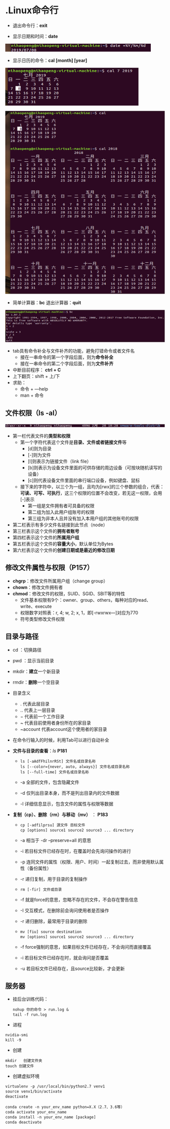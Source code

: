 # .Linux命令行

* 退出命令行：**exit**

* 显示日期和时间：**date**

![1562586587699](../images/1562586587699.png)

* 显示日历的命令：**cal [month] [year]**

![1562586699496](../images/1562586699496.png)

![1562586625530](../images/1562586625530.png)

* 简单计算器：**bc**		退出计算器：**quit**

![1562586862432](../images/1562586862432.png)

* tab具有命令补全与文件补齐的功能，避免打错命令或者文件名
  * 接在一串命令的第一个字段后面，则为**命令补全**
  * 接在一串命令的第二个字段后面，则为**文件补齐**
* 中断目前程序： **ctrl + C**
* 上下翻页：shift + 上/下
* 求助：
  * 命令 + —help
  * man + 命令



## 文件权限（ls -al）

![1563007096936](../images/1563007096936.png)

* 第一栏代表文件的**类型和权限**
  * 第一个字符代表这个文件是**目录、文件或者链接文件**等
    * [d]则为目录
    * [-]则为文件
    * [l]则表示为链接文件（link file）
    * [b]则表示为设备文件里面的可供存储的周边设备（可按块随机读写的设备）
    * [c]则代表设备文件里面的串行端口设备，例如键盘、鼠标
  * 接下来的字符中，以三个为一组，且均为[rwx]的三个参数的组合，代表：**可读、可写、可执行**，这三个权限的位置不会改变，若无这一权限，会用[-]表示
    * 第一组是文件拥有者可具备的权限
    * 第二组为加入此用户组账号的权限
    * 第三组为非本人且并没有加入本用户组的其他账号的权限
* 第二栏表示有多少文件名链接到此节点（node）
* 第三栏表示这个文件的**拥有者账号**
* 第四栏表示这个文件的**所属用户组**
* 第五栏表示这个文件的**容量大小**，默认单位为Bytes
* 第六栏表示这个文件的**创建日期或是最近的修改日期**



## 修改文件属性与权限（P157）

* **chgrp**：修改文件所属用户组（change group）
* **chown**：修改文件拥有者
* **chmod**：修改文件的权限，SUID、SGID、SBIT等的特性
  * 文件基本权限有9个：owner、group、others，每种对应的read、write、execute
  * 权限数字对照表：r, 4; w, 2; x, 1，即[-rwxrwx—]对应为770
  * 符号类型修改文件权限



## 目录与路径

* cd ：切换路径

* pwd ：显示当前目录

* mkdir：**建立**一个新目录

* rmdir：**删除**一个空目录

* 目录含义

  * .	代表此层目录
  * ..   代表上一层目录
  * $-$  代表前一个工作目录
  * ~   代表目前使用者身份所在的家目录
  * ~account   代表account这个使用者的家目录

* 在命令行输入的时候，利用Tab可以进行自动补全

* **文件与目录的查看**：$ls$  **P181**

  * ```shell
    ls [-aAdfFhilnrRSt] 文件名或目录名称
    ls [--color={never, auto, always}] 文件名或目录名称
    ls [--full-time] 文件名或目录名称
    ```

    

  * -a 	全部的文件，包含隐藏文件

  * -d     仅列出目录本身，而不是列出目录内的文件数据

  * -l      详细信息显示，包含文件的属性与权限等数据

* **复制（cp）、删除（rm）与移动（mv）** ： **P183**

  * ```shell
    cp [-adfilprsu] 源文件 目标文件
    cp [options] source1 source2 source3 ... directory
    ```

  * -a  相当于 -dr –preserve=all 的意思

  * -i   若目标文件已经存在时，在覆盖时会先询问操作的进行

  * -p  连同文件的属性（权限、用户、时间）一起复制过去，而非使用默认属性（备份属性）

  * -r   递归复制，用于目录的复制操作

  * ```shell
    rm [-fir] 文件或目录
    ```

  * -f   就是force的意思，忽略不存在的文件，不会存在警告信息

  * -I   交互模式，在删除前会询问使用者是否操作

  * -r   递归删除，最常用于目录的删除

  * ```shell
    mv [fiu] source destination
    mv [options] source1 source2 source3 ... directory
    ```

  * -f   force强制的意思，如果目标文件已经存在，不会询问而直接覆盖

  * -i   若目标文件已经存在时，就会询问是否覆盖

  * -u  若目标文件已经存在，且source比较新，才会更新





## 服务器

* 挂后台训练代码：

  ```shell
  nohup 你的命令 > run.log &
  tail -f run.log
  ```

* 进程

```shell
nvidia-smi
kill -9
```

* 创建

```shell
mkdir	创建文件夹
touch 创建文件
```

* 创建虚拟环境

```shell
virtualenv -p /usr/local/bin/python2.7 venv1			
source venv1/bin/activate
deactivate

conda create -n your_env_name python=X.X（2.7、3.6等）
coda activate your_env_name
conda install -n your_env_name [package]
conda deactivate
```

